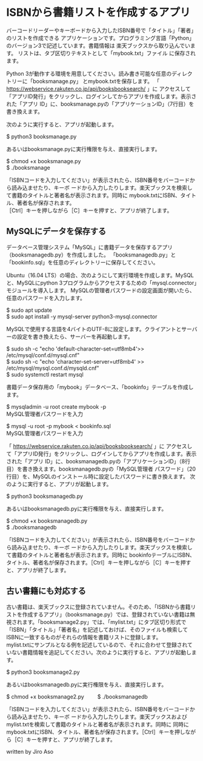 # ISBNから書籍リストを作成するアプリ

バーコードリーダーやキーボードから入力したISBN番号で「タイトル」「著者」のリストを作成できる
アプリケーションです。プログラミング言語「Python」のバージョン3で記述しています。書籍情報は
楽天ブックスから取り込んでいます。 リストは、タブ区切りテキストとして「mybook.txt」ファイル
に保存されます。

Python 3が動作する環境を用意してください。読み書き可能な任意のディレクトリーに「booksmanage.py」
とmybook.txtを保存します。 「 https://webservice.rakuten.co.jp/api/booksbooksearch/ 」に
アクセスして「アプリID発行」をクリックし、ログインしてからアプリを作成します。表示された「アプリ
ID」に、booksmanage.pyの「アプリケーションID」（7行目）を書き換えます。  

次のように実行すると、アプリが起動します。  

$ python3 booksmanage.py  

あるいはbooksmanage.pyに実行権限を与え、直接実行します。  

$ chmod +x booksmanage.py     
$ ./booksmanage  

「ISBNコードを入力してください」が表示されたら、ISBN番号をバーコードから読み込ませたり、キーボ
ードから入力したりします。楽天ブックスを検索して書籍のタイトルと著者名が表示されます。同時に
mybook.txtにISBN、タイトル、著者名が保存されます。  
［Ctrl］キーを押しながら［C］キーを押すと、アプリが終了します。

## MySQLにデータを保存する
データベース管理システム「MySQL」に書籍データを保存するアプリ（booksmanagedb.py）を作成しました。
「booksmanagedb.py」と「bookinfo.sql」を任意のディレクトリーに保存してください。  

Ubuntu（16.04 LTS）の場合、次のようにして実行環境を作成します。MySQLと、MySQLにpython 3プログラムからアクセスするための「mysql.connector」モジュールを導入します。
MySQLの管理者パスワードの設定画面が開いたら、任意のパスワードを入力します。  

$ sudo apt update  
$ sudo apt install -y mysql-server python3-mysql.connector     

MySQLで使用する言語を4バイトのUTF-8に設定します。クライアントとサーバーの設定を書き換えたら、サーバーを再起動します。  

$ sudo sh -c "echo 'default-character-set=utf8mb4'>> /etc/mysql/conf.d/mysql.cnf"    
$ sudo sh -c "echo 'character-set-server=utf8mb4' >> /etc/mysql/mysql.conf.d/mysqld.cnf"      
$ sudo systemctl restart mysql      

書籍データ保存用の「mybook」データベース、「bookinfo」テーブルを作成します。  

$ mysqladmin -u root create mybook -p     
MySQL管理者パスワードを入力     

$ mysql -u root -p mybook < bookinfo.sql    
MySQL管理者パスワードを入力    

「 https://webservice.rakuten.co.jp/api/booksbooksearch/ 」に
アクセスして「アプリID発行」をクリックし、ログインしてからアプリを作成します。表示された「アプリ
ID」に、booksmanagedb.pyの「アプリケーションID」（8行目）を書き換えます。booksmanagedb.pyの「MySQL管理者
パスワード」（20行目）を、MySQLのインストール時に設定したパスワードに書き換えます。
次のように実行すると、アプリが起動します。  

$ python3 booksmanagedb.py    

あるいはbooksmanagedb.pyに実行権限を与え、直接実行します。  

$ chmod +x booksmanagedb.py     
$ ./booksmanagedb    

「ISBNコードを入力してください」が表示されたら、ISBN番号をバーコードから読み込ませたり、キーボ
ードから入力したりします。楽天ブックスを検索して書籍のタイトルと著者名が表示されます。同時に
bookinfoテーブルにISBN、タイトル、著者名が保存されます。［Ctrl］キーを押しながら［C］キーを押すと、アプリが終了します。    

## 古い書籍にも対応する
古い書籍は、楽天ブックスに登録されていません。そのため、「ISBNから書籍リストを作成するアプリ」（booksmanage.py）では、登録されていない書籍は無視されます。「booksmanage2.py」では、「mylist.txt」にタブ区切り形式で「ISBN」「タイトル」「著者名」を記述しておけば、そのファイルも検索してISBNに一致するものがそれらの情報を書籍リストに登録します。    
mylist.txtにサンプルとなる例を記述しているので、それに合わせて登録されていない書籍情報を追記してください。次のように実行すると、アプリが起動します。  

$ python3 booksmanage2.py    

あるいはbooksmanagedb.pyに実行権限を与え、直接実行します。  

$ chmod +x booksmanage2.py           
$ ./booksmanagedb    

「ISBNコードを入力してください」が表示されたら、ISBN番号をバーコードから読み込ませたり、キーボ
ードから入力したりします。楽天ブックスおよびmylist.txtを検索して書籍のタイトルと著者名が表示されます。同時に
同時にmybook.txtにISBN、タイトル、著者名が保存されます。［Ctrl］キーを押しながら［C］キーを押すと、アプリが終了します。   

written by Jiro Aso

